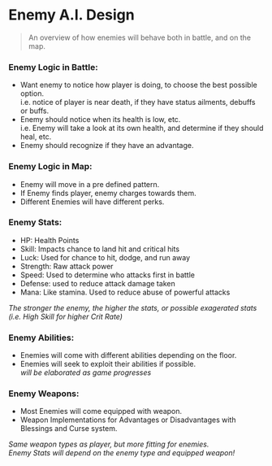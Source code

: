 # Enemy A.I. Design  

> An overview of how enemies will behave both in battle, and on the map.  

### Enemy Logic in Battle:  
- Want enemy to notice how player is doing, to choose the best possible option.  
i.e. notice of player is near death, if they have status ailments, debuffs or buffs.  
- Enemy should notice when its health is low, etc.  
i.e. Enemy will take a look at its own health, and determine if they should heal, etc.
- Enemy should recognize if they have an advantage.  

### Enemy Logic in Map:  
- Enemy will move in a pre defined pattern.  
- If Enemy finds player, enemy charges towards them.   
- Different Enemies will have different perks.  

### Enemy Stats:  
- HP: Health Points  
- Skill: Impacts chance to land hit and critical hits  
- Luck: Used for chance to hit, dodge, and run away  
- Strength: Raw attack power  
- Speed: Used to determine who attacks first in battle  
- Defense: used to reduce attack damage taken  
- Mana: Like stamina. Used to reduce abuse of powerful attacks  

*The stronger the enemy, the higher the stats, or possible exagerated stats (i.e. High Skill for higher Crit Rate)*  

### Enemy Abilities:  
- Enemies will come with different abilities depending on the floor.  
- Enemies will seek to exploit their abilities if possible.  
*will be elaborated as game progresses*  

### Enemy Weapons:  
- Most Enemies will come equipped with weapon.  
- Weapon Implementations for Advantages or Disadvantages with Blessings and Curse system.  

*Same weapon types as player, but more fitting for enemies.*  
*Enemy Stats will depend on the enemy type and equipped weapon!*  